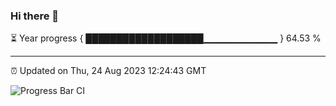 ### Hi there 👋

⏳ Year progress { ███████████████████▁▁▁▁▁▁▁▁▁▁▁ } 64.53 %

---

⏰ Updated on Thu, 24 Aug 2023 12:24:43 GMT

![Progress Bar CI](https://github.com/liununu/liununu/workflows/Progress%20Bar%20CI/badge.svg)
